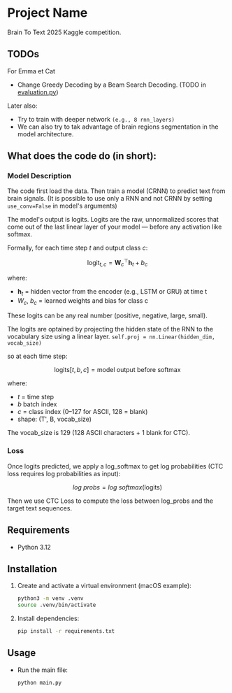 # Project Name

Brain To Text 2025 Kaggle competition.

## TODOs

For Emma et Cat
- Change Greedy Decoding by a Beam Search Decoding. (TODO in [evaluation.py](evaluation.py))

Later also:
- Try to train with deeper network `(e.g., 8 rnn_layers)`
- We can also try to tak advantage of brain regions segmentation in the model architecture.

## What does the code do (in short):

### Model Description
The code first load the data. Then train a model (CRNN) to predict text from brain signals.
(It is possible to use only a RNN and not CRNN by setting `use_conv=False` in model's arguments)

The model's output is logits. Logits are the raw, unnormalized scores that come out of the last linear layer of your model 
— before any activation like softmax.

Formally, for each time step $t$ and output class $c$:

$$\text{logit}_{t,c} = \mathbf{W}_c^\top \mathbf{h}_t + b_c$$

where:
- $\mathbf{h}_t$ = hidden vector from the encoder (e.g., LSTM or GRU) at time t
- $W_c$, $b_c$ = learned weights and bias for class c

These logits can be any real number (positive, negative, large, small).

The logits are optained by projecting the hidden state of the RNN to the vocabulary size using a linear layer.
`self.proj = nn.Linear(hidden_dim, vocab_size)`

so at each time step:

$$\text{logits}[t, b, c] = \text{model output before softmax}$$

where:
- $t$ = time step
- $b$ batch index
- $c$ = class index (0–127 for ASCII, 128 = blank)
- shape: (T', B, vocab_size)

The vocab_size is 129 (128 ASCII characters + 1 blank for CTC).

### Loss
Once logits predicted, we apply a log_softmax to get log probabilities (CTC loss requires log probabilities as input):

$$\textit{log probs} = \textit{log softmax}(\text{logits})$$

Then we use CTC Loss to compute the loss between log_probs and the target text sequences.


## Requirements

- Python 3.12

## Installation

1. Create and activate a virtual environment (macOS example):
   ```bash
   python3 -m venv .venv
   source .venv/bin/activate
   ```
2. Install dependencies:
   ```bash
   pip install -r requirements.txt
   ```

## Usage

- Run the main file:
  ```bash
  python main.py
  ```
